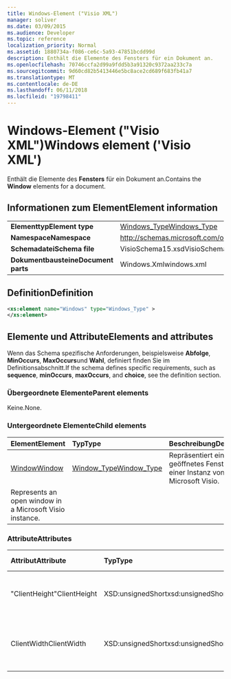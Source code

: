 ```yaml
---
title: Windows-Element ("Visio XML")
manager: soliver
ms.date: 03/09/2015
ms.audience: Developer
ms.topic: reference
localization_priority: Normal
ms.assetid: 1880734a-f086-ce6c-5a93-47851bcdd99d
description: Enthält die Elemente des Fensters für ein Dokument an.
ms.openlocfilehash: 70746ccfa2d99a9fdd5b3a91320c9372aa233c7a
ms.sourcegitcommit: 9d60cd82b5413446e5bc8ace2cd689f683fb41a7
ms.translationtype: MT
ms.contentlocale: de-DE
ms.lasthandoff: 06/11/2018
ms.locfileid: "19798411"
---
```

# <a name="windows-element-visio-xml"></a><span data-ttu-id="334f8-103">Windows-Element ("Visio XML")</span><span class="sxs-lookup"><span data-stu-id="334f8-103">Windows element ('Visio XML')</span></span>

<span data-ttu-id="334f8-104">Enthält die Elemente des **Fensters** für ein Dokument an.</span><span class="sxs-lookup"><span data-stu-id="334f8-104">Contains the **Window** elements for a document.</span></span> 
  
## <a name="element-information"></a><span data-ttu-id="334f8-105">Informationen zum Element</span><span class="sxs-lookup"><span data-stu-id="334f8-105">Element information</span></span>

|||
|:-----|:-----|
|<span data-ttu-id="334f8-106">**Elementtyp**</span><span class="sxs-lookup"><span data-stu-id="334f8-106">**Element type**</span></span> <br/> |[<span data-ttu-id="334f8-107">Windows_Type</span><span class="sxs-lookup"><span data-stu-id="334f8-107">Windows_Type</span></span>](windows_type-complextypevisio-xml.md) <br/> |
|<span data-ttu-id="334f8-108">**Namespace**</span><span class="sxs-lookup"><span data-stu-id="334f8-108">**Namespace**</span></span> <br/> |http://schemas.microsoft.com/office/visio/2012/main  <br/> |
|<span data-ttu-id="334f8-109">**Schemadatei**</span><span class="sxs-lookup"><span data-stu-id="334f8-109">**Schema file**</span></span> <br/> |<span data-ttu-id="334f8-110">VisioSchema15.xsd</span><span class="sxs-lookup"><span data-stu-id="334f8-110">VisioSchema15.xsd</span></span>  <br/> |
|<span data-ttu-id="334f8-111">**Dokumentbausteine**</span><span class="sxs-lookup"><span data-stu-id="334f8-111">**Document parts**</span></span> <br/> |<span data-ttu-id="334f8-112">Windows.Xml</span><span class="sxs-lookup"><span data-stu-id="334f8-112">windows.xml</span></span>  <br/> |
   
## <a name="definition"></a><span data-ttu-id="334f8-113">Definition</span><span class="sxs-lookup"><span data-stu-id="334f8-113">Definition</span></span>

```XML
<xs:element name="Windows" type="Windows_Type" >
</xs:element>
```

## <a name="elements-and-attributes"></a><span data-ttu-id="334f8-114">Elemente und Attribute</span><span class="sxs-lookup"><span data-stu-id="334f8-114">Elements and attributes</span></span>

<span data-ttu-id="334f8-115">Wenn das Schema spezifische Anforderungen, beispielsweise **Abfolge**, **MinOccurs**, **MaxOccurs**und **Wahl**, definiert finden Sie im Definitionsabschnitt.</span><span class="sxs-lookup"><span data-stu-id="334f8-115">If the schema defines specific requirements, such as **sequence**, **minOccurs**, **maxOccurs**, and **choice**, see the definition section.</span></span> 
  
### <a name="parent-elements"></a><span data-ttu-id="334f8-116">Übergeordnete Elemente</span><span class="sxs-lookup"><span data-stu-id="334f8-116">Parent elements</span></span>

<span data-ttu-id="334f8-117">Keine.</span><span class="sxs-lookup"><span data-stu-id="334f8-117">None.</span></span>
  
### <a name="child-elements"></a><span data-ttu-id="334f8-118">Untergeordnete Elemente</span><span class="sxs-lookup"><span data-stu-id="334f8-118">Child elements</span></span>

|<span data-ttu-id="334f8-119">**Element**</span><span class="sxs-lookup"><span data-stu-id="334f8-119">**Element**</span></span>|<span data-ttu-id="334f8-120">**Typ**</span><span class="sxs-lookup"><span data-stu-id="334f8-120">**Type**</span></span>|<span data-ttu-id="334f8-121">**Beschreibung**</span><span class="sxs-lookup"><span data-stu-id="334f8-121">**Description**</span></span>|
|:-----|:-----|:-----|
|[<span data-ttu-id="334f8-122">Window</span><span class="sxs-lookup"><span data-stu-id="334f8-122">Window</span></span>](window-element-windows_type-complextypevisio-xml.md) <br/> |[<span data-ttu-id="334f8-123">Window_Type</span><span class="sxs-lookup"><span data-stu-id="334f8-123">Window_Type</span></span>](window_type-complextypevisio-xml.md) <br/> |<span data-ttu-id="334f8-124">Repräsentiert ein geöffnetes Fenster in einer Instanz von Microsoft Visio.
</span><span class="sxs-lookup"><span data-stu-id="334f8-124">Represents an open window in a Microsoft Visio instance.</span></span>  <br/> |
   
### <a name="attributes"></a><span data-ttu-id="334f8-125">Attribute</span><span class="sxs-lookup"><span data-stu-id="334f8-125">Attributes</span></span>

|<span data-ttu-id="334f8-126">**Attribut**</span><span class="sxs-lookup"><span data-stu-id="334f8-126">**Attribute**</span></span>|<span data-ttu-id="334f8-127">**Typ**</span><span class="sxs-lookup"><span data-stu-id="334f8-127">**Type**</span></span>|<span data-ttu-id="334f8-128">**Erforderlich**</span><span class="sxs-lookup"><span data-stu-id="334f8-128">**Required**</span></span>|<span data-ttu-id="334f8-129">**Beschreibung**</span><span class="sxs-lookup"><span data-stu-id="334f8-129">**Description**</span></span>|<span data-ttu-id="334f8-130">**Mögliche Werte**</span><span class="sxs-lookup"><span data-stu-id="334f8-130">**Possible values**</span></span>|
|:-----|:-----|:-----|:-----|:-----|
|<span data-ttu-id="334f8-131">"ClientHeight"</span><span class="sxs-lookup"><span data-stu-id="334f8-131">ClientHeight</span></span>  <br/> |<span data-ttu-id="334f8-132">XSD:unsignedShort</span><span class="sxs-lookup"><span data-stu-id="334f8-132">xsd:unsignedShort</span></span>  <br/> |<span data-ttu-id="334f8-133">Optional</span><span class="sxs-lookup"><span data-stu-id="334f8-133">optional</span></span>  <br/> |<span data-ttu-id="334f8-134">Stellt die Höhendimension einen Anzeigebereich</span><span class="sxs-lookup"><span data-stu-id="334f8-134">Represents the height dimension of a display area</span></span>  <br/> |<span data-ttu-id="334f8-135">Werte des Typs Xsd:unsignedShort.</span><span class="sxs-lookup"><span data-stu-id="334f8-135">Values of the xsd:unsignedShort type.</span></span>  <br/> |
|<span data-ttu-id="334f8-136">ClientWidth</span><span class="sxs-lookup"><span data-stu-id="334f8-136">ClientWidth</span></span>  <br/> |<span data-ttu-id="334f8-137">XSD:unsignedShort</span><span class="sxs-lookup"><span data-stu-id="334f8-137">xsd:unsignedShort</span></span>  <br/> |<span data-ttu-id="334f8-138">Optional</span><span class="sxs-lookup"><span data-stu-id="334f8-138">optional</span></span>  <br/> |<span data-ttu-id="334f8-139">Stellt einen Anzeigebereich die Dimension Breite</span><span class="sxs-lookup"><span data-stu-id="334f8-139">Represents the width dimension of a display area</span></span>  <br/> |<span data-ttu-id="334f8-140">Werte des Typs Xsd:unsignedShort.</span><span class="sxs-lookup"><span data-stu-id="334f8-140">Values of the xsd:unsignedShort type.</span></span>  <br/> |
   

